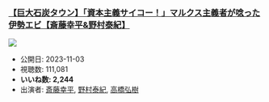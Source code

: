 ### [【巨大石炭タウン】「資本主義サイコー！」マルクス主義者が唸った伊勢エビ【斎藤幸平&野村泰紀】](https://www.youtube.com/watch?v=vJKhCj05sbQ)
[![](https://img.youtube.com/vi/vJKhCj05sbQ/hqdefault.jpg)](https://www.youtube.com/watch?v=vJKhCj05sbQ)
-   公開日: 2023-11-03
-   視聴数: 111,081
-   **いいね数: 2,244**
-   出演者: [斎藤幸平](/rehacq_fan/people/斎藤幸平 "wikilink"), [野村泰紀](/rehacq_fan/people/野村泰紀 "wikilink"), [高橋弘樹](/rehacq_fan/people/高橋弘樹 "wikilink")
